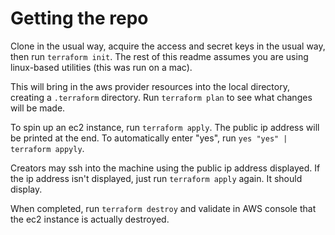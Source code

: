 # Getting the repo
Clone in the usual way, acquire the access and secret keys in the usual way, then run `terraform init`. The rest of this readme assumes you are using linux-based utilities (this was run on a mac).

This will bring in the aws provider resources into the local directory, creating a `.terraform` directory. Run `terraform plan` to see what changes will be made.

To spin up an ec2 instance, run `terraform apply`. The public ip address will be printed at the end. To automatically enter "yes", run `yes "yes" | terraform appyly`.

Creators may ssh into the machine using the public ip address displayed. If the ip address isn't displayed, just run `terraform apply` again. It should display.

When completed, run `terraform destroy` and validate in AWS console that the ec2 instance is actually destroyed.

